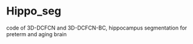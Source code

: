 # Hippo_seg
code of 3D-DCFCN and 3D-DCFCN-BC,  hippocampus segmentation for preterm and aging brain
